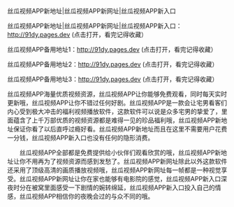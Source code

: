丝瓜视频APP新地址|丝瓜视频APP新网址|丝瓜视频APP新入口

丝瓜视频APP新地址|丝瓜视频APP新网址|丝瓜视频APP新入口：http://91dy.pages.dev (点击打开，看完记得收藏）

丝瓜视频APP备用地址1：http://91dy.pages.dev (点击打开，看完记得收藏）

丝瓜视频APP备用地址2：http://91dy.pages.dev (点击打开，看完记得收藏）

丝瓜视频APP备用地址3：http://91dy.pages.dev (点击打开，看完记得收藏）



丝瓜视频APP海量优质视频资源，丝瓜视频APP让你能够免费观看，同时每天实时更新哦，丝瓜视频APP让你不错过任何好剧。丝瓜视频APP是一款会让宅男看客们内心受到极大冲击的福利视频播放软件，这款软件可以说是众多宅男的挚爱了，里面蕴含了上千万部优质的视频资源都是难得一见的珍品福利哦，丝瓜视频APP新地址保证你看了以后直呼过瘾好看。丝瓜视频APP新地址而且在这里不需要用户花费一分钱，丝瓜视频APP新入口也没有任何的隐形消费。

　　丝瓜视频APP全部都是免费提供给小伙伴们观看欣赏的哦，丝瓜视频APP新地址让你不用再为了视频资源而感到发愁了。丝瓜视频APP新网址除此以外这款软件还采用了顶级高清的画质播放视频哦，丝瓜视频APP新网址每一帧都是一种视觉享受。丝瓜视频APP新网址让你在家也能够有电影院的感觉，丝瓜视频APP新入口深夜时分在被窝里面感受一下剧情的婉转绵延，丝瓜视频APP新入口投入自己的情感，丝瓜视频APP相信你的夜晚会过的与众不同的哦。
